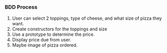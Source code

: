 #

### BDD Process
1. User can select 2 toppings, type of cheese, and what size of pizza they want.
2. Create constructors for the toppings and size
3. Use a prototype to determine the price.
4. Display price due from user.
5. Maybe image of pizza ordered.
